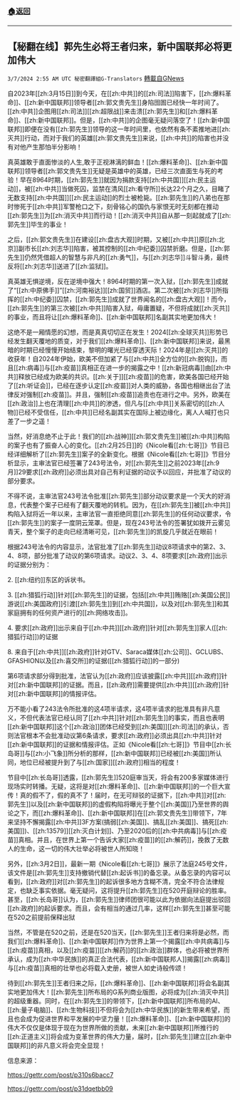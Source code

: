 ###  [:house:返回](README.md)
---


## 【秘翻在线】郭先生必将王者归来，新中国联邦必将更加伟大
`3/7/2024 2:55 AM UTC 秘密翻譯組G-Translators` [轉載自GNews](https://gnews.org/articles/2372420)

自2023年[[zh:3月15日]]到今天，在[[zh:中共]]的[[zh:司法]]陷害下，[[zh:爆料革命]]、[[zh:新中国联邦]]领导者[[zh:郭文贵先生]]身陷囹圄已经快一年时间了。[[zh:中共]]企图用[[zh:司法]][[zh:超限战]]来击溃[[zh:郭先生]]和[[zh:爆料革命]]、[[zh:新中国联邦]]。但是，[[zh:中共]]的企图毫无疑问落空了！[[zh:新中国联邦]]即便在没有[[zh:郭先生]]领导的这一年时间里，也依然有条不紊推地进[[zh:灭共]]行动，而对于我们的英雄[[zh:郭文贵先生]]来说，[[zh:中共]]的陷害也并没有对他产生那怕半分影响！

真英雄敢于直面惨淡的人生,敢于正视淋漓的鲜血！[[zh:爆料革命]]、[[zh:新中国联邦]]领导者[[zh:郭文贵先生]]无疑是英雄中的英雄，已经三次直面生与死的考验！早在8964时期，[[zh:郭先生]]就因为捐款支持[[zh:中共国]][[zh:民主运动]]，被[[zh:中共]]当做死囚，监禁在清风[[zh:看守所]]长达22个月之久，目睹了无数支持[[zh:中共国]][[zh:民主运动]]的烈士被枪毙。[[zh:郭先生]]的八弟也在那时惨死于[[zh:中共]]军警枪口之下，刻骨铭心的国仇与家恨无时无刻都在推动[[zh:郭先生]]为[[zh:消灭中共]]而行动！[[zh:消灭中共]]自从那一刻起就成了[[zh:郭先生]]毕生的事业！

之后，[[zh:郭文贵先生]]在建设[[zh:盘古大观]]时期，又被[[zh:中共]]原[[zh:北京]]副市长[[zh:刘志华]]陷害，被其控制的[[zh:中纪委]]囚禁折磨。但是，[[zh:郭先生]]仍然凭借超人的智慧与非凡的[[zh:勇气]]，与[[zh:刘志华]]斗智斗勇，最终反将[[zh:刘志华]]送进了[[zh:监狱]]。

真英雄无惧逆境，反在逆境中强大！8964时期的第一次入狱，[[zh:郭先生]]成就了“[[zh:中原佛手]]”[[zh:河南裕达]][[zh:国贸]]酒店。第二次被[[zh:刘志华]]所指挥的[[zh:中纪委]]囚禁，[[zh:郭先生]]成就了世界闻名的[[zh:盘古大观]]！而今，[[zh:郭先生]]的第三次被[[zh:中共]]陷害入狱，毋庸置疑，不但将成就[[zh:灭共]]的事业，而且将让[[zh:爆料革命]]、[[zh:新中国联邦]]名副其实地更加伟大！

这绝不是一厢情愿的幻想，而是真真切切正在发生！2024[[zh:全球灭共]]形势已经发生翻天覆地的质变，对于我们[[zh:爆料革命]]、[[zh:新中国联邦]]来说，最黑暗的时期已经慢慢开始结束，黎明的曙光已经穿透天际！2024年是[[zh:灭共]]的收获年！自2024年伊始，欧美不但加紧了与[[zh:中共]]全方位的[[zh:脱钩]]，而且[[zh:病毒]]与[[zh:疫苗]]真相正在进一步的揭露之中！[[zh:新冠病毒]]由[[zh:中共]]释放已经成为欧美的共识。[[zh:关于]][[zh:疫苗]]的危害，欧美各国已经开始了[[zh:听证会]]，已经在逐步认定[[zh:疫苗]]对人类的威胁，各国也相继出台了法律反对强制[[zh:疫苗]]。并且，强制[[zh:疫苗]]追责也在进行之中。另外，欧美在[[zh:政治]]上也在清理[[zh:中共]]的渗透，但凡与[[zh:中共]]关系密切的[[zh:人物]]已经不受信任，[[zh:中共]]已经名副其实在国际上被边缘化，离人人喊打也只差了一步之遥！

当然，好消息绝不止于此！我们的[[zh:战神]][[zh:郭文贵先生]]被[[zh:中共]]构陷的案子也有了振奋人心的变化。[[zh:2月25日]]的《Nicole看[[zh:七哥]]》节目已经详细解析了[[zh:郭先生]]案子的全新变化。根据《Nicole看[[zh:七哥]]》节目分析显示，主审法官已经签署了243号法令，对[[zh:郭先生]]之前2023年[[zh:9月]]29要求[[zh:政府]]必须出具对自己有利证据的动议予以回应，并批准了动议的部分要求。

不得不说，主审法官243号法令批准[[zh:郭先生]]部分动议要求是一个天大的好消息，代表整个案子已经有了翻天覆地的转机。因为，在[[zh:郭先生]]被[[zh:中共]]构陷入狱将近一年以来，主审法官一直拒绝同意[[zh:郭先生]]的任何动议要求，令[[zh:郭先生]]的案子一度阴云笼罩。但是，现在243号法令的签署犹如拨开云雾见青天，整个案子的走向已经清晰可见，[[zh:郭先生]]的凯旋几乎就近在眼前！

根据243号法令的内容显示，法官批准了[[zh:郭先生]]动议8项请求中的第2、3、4、8项，部分批准了动议的第6项请求。动议2、3、4、8项要求[[zh:政府]]出示的证据分别为：

2\. [[zh:纽约]]东区的诉状书。

3\. [[zh:猎狐行动]]针对[[zh:郭先生]]的证据，包括[[zh:中共]]贿赂[[zh:美国公民]]游说[[zh:美国政府]]引渡[[zh:郭先生]]到[[zh:中共国]]，以及对[[zh:郭先生]]和其家庭拥有的任何资产进行的[[zh:网络攻击]]。

4\. 要求[[zh:政府]]出示来自于[[zh:中共]][[zh:政府]]针对[[zh:郭先生]]家人([[zh:猎狐行动]])的证据

8\. 来自于[[zh:中共]][[zh:政府]]针对GTV、Saraca媒体[[zh:公司]]、GCLUBS、GFASHION以及[[zh:喜交所]]的证据([[zh:猎狐行动]]的一部分)

第6项请求部分得到批准，法官认为[[zh:政府]]应该披露[[zh:中共]][[zh:政府]]针对[[zh:新中国联邦]]的证据。而且，[[zh:政府]]需要提供[[zh:中共]][[zh:政府]]针对[[zh:新中国联邦]]的情报评估。

万不能小看了243法令所批准的这4项半请求，这4项半请求的批准具有非凡意义，不但代表法官已经认同了[[zh:中共]]针对[[zh:郭先生]]的事实，而且也表明[[zh:新中国联邦]]这个[[zh:政治]]团体已经受到[[zh:美国]][[zh:司法]]的承认，否则法官根本不会批准动议第6条请求，要求[[zh:政府]]必须出具[[zh:中共]]针对[[zh:新中国联邦]]的证据和情报评估。正如《Nicole看[[zh:七哥]]》节目中[[zh:长岛哥]]与[[zh:小飞象]]所分析的那样，[[zh:新中国联邦]]已经被[[zh:美国]]所认同，地位已经被提升到了与[[zh:国家]][[zh:政府]]相当的程度！

节目中[[zh:长岛哥]]透露，[[zh:郭先生]]520庭审当天，将会有200多家媒体进行现场实时转播。无疑，这将是对[[zh:爆料革命]]、[[zh:新中国联邦]]的一个巨大宣传！真的假不了，假的真不了！届时，在无可辩驳的证据下，[[zh:中共]]对[[zh:郭先生]]以及[[zh:新中国联邦]]的虚假构陷将曝光于整个[[zh:美国]]乃至世界的舆论之下，而[[zh:爆料革命]]、[[zh:新中国联邦]]在[[zh:郭文贵先生]]带领下，7年来坚持不懈揭露[[zh:中共]]3F方案(搞弱[[zh:美国]]、搞乱[[zh:美国]]、搞死[[zh:美国]])、[[zh:13579]][[zh:灭白计划]]、乃至2020后的[[zh:中共病毒]]与[[zh:疫苗]]真相。并且，在世界上第一个告诉大家[[zh:疫苗]]的[[zh:解药]]，挽救了无数人的生命，这一切的伟大壮举必将被世人所知晓！

另外，[[zh:3月2日]]，最新一期《Nicole看[[zh:七哥]]》展示了法庭245号文件，该文件是[[zh:郭先生]]支持撤销代替[[zh:起诉书]]的备忘录。从备忘录的内容可以看到，[[zh:政府]]对[[zh:郭先生]]的起诉很多地方含糊不清，完全不符合法律规定，也缺乏事实依据。毫无疑问，这将提升[[zh:郭先生]]在520开庭辩论的胜率。甚至，[[zh:长岛哥]]认为，[[zh:郭先生]]律师团很可能以此为依据向法庭提出驳回[[zh:政府]]的起诉要求。而且，会有相当的通过几率，这样[[zh:郭先生]]甚至可能在520之前提前保释出狱

当然，不管是在520之前，还是在520当天，[[zh:郭先生]]王者归来将是必然，而我们[[zh:爆料革命]]、[[zh:新中国联邦]]作为世界上第一个揭露[[zh:中共病毒]]与[[zh:疫苗]]真相，以及[[zh:疫苗]][[zh:解药]]的[[zh:政治]]群体，也必将被世界所承认，成为[[zh:中华民族]]的真正合法代表，[[zh:新中国联邦人]]揭露[[zh:病毒]]与[[zh:疫苗]]真相的壮举也必将载入史册，被世人如史诗般传颂！

待到[[zh:郭先生]]王者归来之际，[[zh:爆料革命]]、[[zh:新中国联邦]]将会名副其实地更加伟大！[[zh:郭先生]]所布局的G系列商业版图，必将成为[[zh:消灭中共]]的超级重器。同时，在[[zh:郭先生]]的带领下，[[zh:新中国联邦]]所布局的AI、[[zh:量子电脑]]、[[zh:生物科技]]不但将会为[[zh:中华民族]]的新生带来希望，而且也会成为促进世界和平发展的中坚力量！[[zh:爆料革命]]、[[zh:新中国联邦]]的伟大不仅仅是体现于现在为世界所做的贡献，未来[[zh:新中国联邦]]所推行的[[zh:正道主义]]将会成为变革世界的伟大力量，届时，[[zh:郭先生]]建立[[zh:新中国联邦]]的非凡意义将会完全显现！

信息来源：

https://gettr.com/post/p310s6bacc7

https://gettr.com/post/p31dqetbb09
